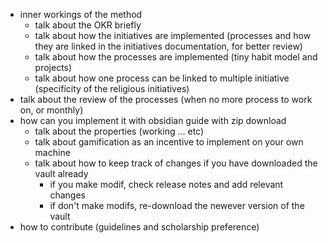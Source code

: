 - inner workings of the method
	- talk about the OKR briefly
	- talk about how the initiatives are implemented (processes and how they are linked in the initiatives documentation, for better review)
	- talk about how the processes are implemented (tiny habit model and projects)
	- talk about how one process can be linked to multiple initiative (specificity of the religious initiatives)
- talk about the review of the processes (when no more process to work on, or monthly)
- how can you implement it with obsidian guide with zip download
	- talk about the properties (working … etc)
	- talk about gamification as an incentive to implement on your own machine
	- talk about how to keep track of changes if you have downloaded the vault already
		- if you make modif, check release notes and add relevant changes
		- if don't make modifs, re-download the newever version of the vault
- how to contribute (guidelines and scholarship preference)